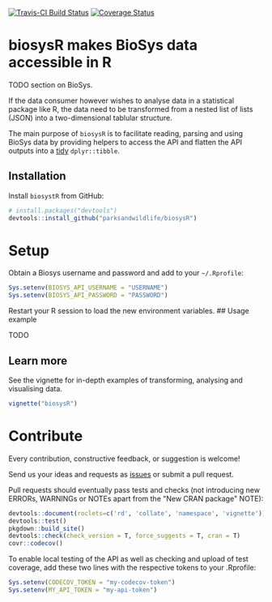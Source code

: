 
<!-- README.md is generated from README.Rmd. Please edit that file -->
[![Travis-CI Build Status](https://travis-ci.org/parksandwildlife/biosysR.png?branch=master)](https://travis-ci.org/parksandwildlife/biosysR) [![Coverage Status](https://coveralls.io/repos/github/parksandwildlife/biosysR/badge.svg?branch=master)](https://coveralls.io/github/parksandwildlife/biosysR?branch=master)

biosysR makes BioSys data accessible in R
=========================================

TODO section on BioSys.

If the data consumer however wishes to analyse data in a statistical package like R, the data need to be transformed from a nested list of lists (JSON) into a two-dimensional tablular structure.

The main purpose of `biosysR` is to facilitate reading, parsing and using BioSys data by providing helpers to access the API and flatten the API outputs into a [tidy](http://vita.had.co.nz/papers/tidy-data.html) `dplyr::tibble`.

Installation
------------

Install `biosystR` from GitHub:

``` r
# install.packages("devtools")
devtools::install_github("parksandwildlife/biosysR")
```

Setup
=====

Obtain a Biosys username and password and add to your `~/.Rprofile`:

``` r
Sys.setenv(BIOSYS_API_USERNAME = "USERNAME")
Sys.setenv(BIOSYS_API_PASSWORD = "PASSWORD")
```

Restart your R session to load the new environment variables. \#\# Usage example

TODO

Learn more
----------

See the vignette for in-depth examples of transforming, analysing and visualising data.

``` r
vignette("biosysR")
```

Contribute
==========

Every contribution, constructive feedback, or suggestion is welcome!

Send us your ideas and requests as [issues](https://github.com/parksandwildlife/biosysr/issues) or submit a pull request.

Pull requests should eventually pass tests and checks (not introducing new ERRORs, WARNINGs or NOTEs apart from the "New CRAN package" NOTE):

``` r
devtools::document(roclets=c('rd', 'collate', 'namespace', 'vignette'))
devtools::test()
pkgdown::build_site()
devtools::check(check_version = T, force_suggests = T, cran = T)
covr::codecov()
```

To enable local testing of the API as well as checking and upload of test coverage, add these two lines with the respective tokens to your .Rprofile:

``` r
Sys.setenv(CODECOV_TOKEN = "my-codecov-token")
Sys.setenv(MY_API_TOKEN = "my-api-token")
```
